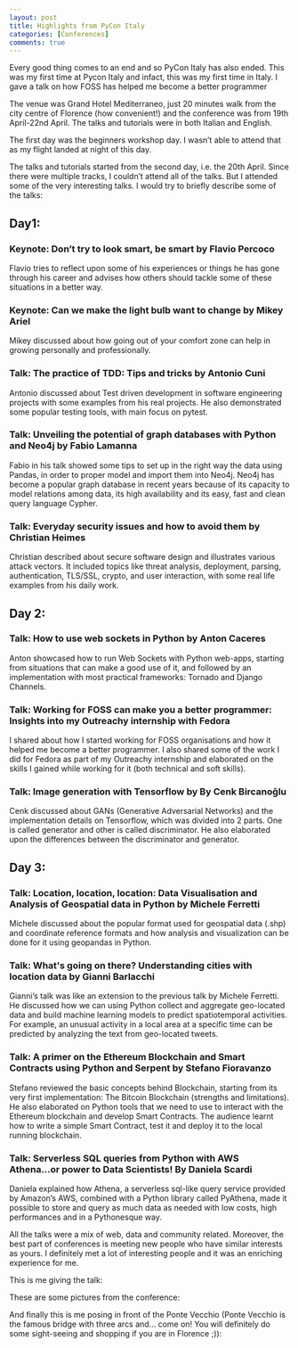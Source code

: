 ```yaml
---
layout: post
title: Highlights from PyCon Italy
categories: [Conferences]
comments: true
---
```


Every good thing comes to an end and so PyCon Italy has also ended. This was my first time at Pycon Italy and infact, this was my first time in Italy. I gave a talk on how FOSS has helped me become a better programmer

The venue was Grand Hotel Mediterraneo, just 20 minutes walk from the city centre of Florence (how convenient!) and the conference was from 19th April-22nd April. The talks and tutorials were in both Italian and English.

The first day was the beginners workshop day. I wasn’t able to attend that as my flight landed at night of this day.

The talks and tutorials started from the second day, i.e. the 20th April. Since there were multiple tracks, I couldn’t attend all of the talks. But I attended some of the very interesting talks. I would try to briefly describe some of the talks:

## Day1: ##

### Keynote: Don’t try to look smart, be smart by Flavio Percoco ###
Flavio tries to reflect upon some of his experiences or things he has gone through his career and advises how others should tackle some of these situations in a better way.

### Keynote: Can we make the light bulb want to change by Mikey Ariel ###
Mikey discussed about how going out of your comfort zone can help in growing personally and professionally.

### Talk: The practice of TDD: Tips and tricks by Antonio Cuni ###
Antonio discussed about Test driven development in software engineering projects with some examples from his real projects. He also demonstrated some popular testing tools, with main focus on pytest.

### Talk: Unveiling the potential of graph databases with Python and Neo4j by Fabio Lamanna ###
Fabio in his talk showed some tips to set up in the right way the data using Pandas, in order to proper model and import them into Neo4j. Neo4j has become a popular graph database in recent years because of its capacity to model relations among data, its high availability and its easy, fast and clean query language Cypher.

### Talk: Everyday security issues and how to avoid them by Christian Heimes ###
Christian described about secure software design and illustrates various attack vectors. It included topics like threat analysis, deployment, parsing, authentication, TLS/SSL, crypto, and user interaction, with some real life examples from his daily work.

## Day 2: ##

### Talk: How to use web sockets in Python by Anton Caceres ###
Anton showcased how to run Web Sockets with Python web-apps, starting from situations that can make a good use of it, and followed by an implementation with most practical frameworks: Tornado and Django Channels.

### Talk: Working for FOSS can make you a better programmer: Insights into my Outreachy internship with Fedora ###
I shared about how I started working for FOSS organisations and how it helped me become a better programmer. I also shared some of the work I did for Fedora as part of my Outreachy internship and elaborated on the skills I gained while working for it (both technical and soft skills).

### Talk: Image generation with Tensorflow by By Cenk Bircanoğlu ###
Cenk discussed about GANs (Generative Adversarial Networks) and the implementation details on Tensorflow, which was divided into 2 parts. One is called generator and other is called discriminator. He also elaborated upon the differences between the discriminator and generator.


## Day 3: ##

### Talk: Location, location, location: Data Visualisation and Analysis of Geospatial data in Python by Michele Ferretti ###
Michele discussed about the popular format used for geospatial data (.shp) and coordinate reference formats and how analysis and visualization can be done for it using geopandas in Python.

### Talk: What's going on there? Understanding cities with location data by Gianni Barlacchi ###
Gianni’s talk was like an extension to the previous talk by Michele Ferretti. He discussed how we can using Python collect and aggregate geo-located data and build machine learning models to predict spatiotemporal activities. For example, an unusual activity in a local area at a specific time can be predicted by analyzing the text from geo-located tweets.

### Talk: A primer on the Ethereum Blockchain and Smart Contracts using Python and Serpent by Stefano Fioravanzo ###
Stefano reviewed the basic concepts behind Blockchain, starting from its very first implementation: The Bitcoin Blockchain (strengths and limitations). He also elaborated on Python tools that we need to use to interact with the Ethereum blockchain and develop Smart Contracts. The audience learnt how to write a simple Smart Contract, test it and deploy it to the  local running blockchain.

### Talk: Serverless SQL queries from Python with AWS Athena...or power to Data Scientists! By Daniela Scardi ###
Daniela explained how Athena, a serverless sql-like query service provided by Amazon’s AWS, combined with a Python library called PyAthena, made it possible to store and query as much data as needed with low costs, high performances and in a Pythonesque way.

All the talks were a mix of web, data and community related. Moreover, the best part of conferences is meeting new people who have similar interests as yours. I definitely met a lot of interesting people and it was an enriching experience for me.

This is me giving the talk:



These are some pictures from the conference:



And finally this is me posing in front of the Ponte Vecchio (Ponte Vecchio is the famous bridge with three arcs and… come on! You will definitely do some sight-seeing and shopping if you are in Florence ;)):

